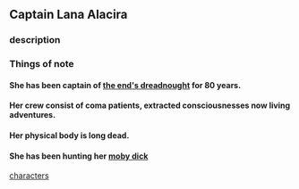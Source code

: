 ## Captain Lana Alacira

### description

### Things of note
#### She has been captain of  [the end's dreadnought](/namshubettulpa/world/the-ends-dreadnought.md) for 80 years.
#### Her crew consist of coma patients, extracted consciousnesses now living adventures.
#### Her physical body is long dead.
#### She has been hunting her  [moby dick](../al-tok/index.md)

[characters](../index.md)